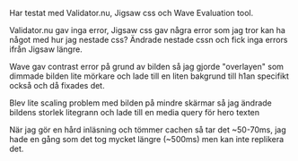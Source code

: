 Har testat med Validator.nu, Jigsaw css och Wave Evaluation tool. 

Validator.nu gav inga error, Jigsaw css gav några error som jag tror kan ha något med hur jag nestade css?
Ändrade nestade cssn och fick inga errors ifrån Jigsaw längre.  

Wave gav contrast error på grund av bilden så jag gjorde "overlayen" som dimmade bilden lite mörkare och lade till en liten bakgrund till h1an specifikt också och då fixades det.


Blev lite scaling problem med bilden på mindre skärmar så jag ändrade bildens storlek litegrann och lade till en media query för hero texten

När jag gör en hård inläsning och tömmer cachen så tar det ~50-70ms, jag hade en gång som det tog mycket längre (~500ms) men kan inte replikera det. 

